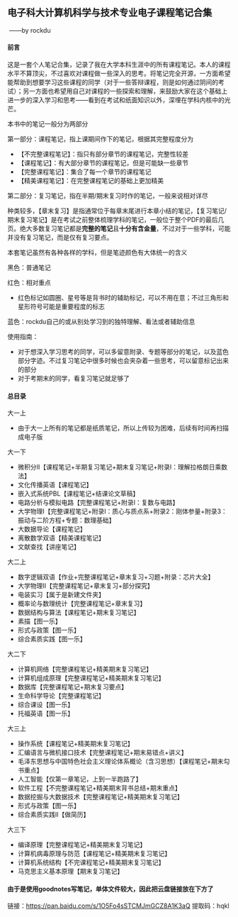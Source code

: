 ## 电子科大计算机科学与技术专业电子课程笔记合集

​	——by rockdu

#### 前言

这是一套个人笔记合集，记录了我在大学本科生涯中的所有课程笔记。本人的课程水平不算顶尖，不过喜欢对课程做一些深入的思考。将笔记完全开源，一方面希望能帮助到想要学习这些课程的同学（对于一些答辩课程，则是如何通过阴间的考试）；另一方面也希望用自己对课程的一些探索和理解，来鼓励大家在这个基础上进一步的深入学习和思考——看到在考试和纸面知识以外，深埋在学科内核中的光芒。



本书中的笔记一般分为两部分

第一部分：课程笔记，指上课期间作下的笔记，根据其完整程度分为

- 【不完整课程笔记】：指只有部分章节的课程笔记，完整性较差
- 【课程笔记】：有大部分章节的课程笔记，但是可能缺一些章节
- 【完整课程笔记】：集合了每一个章节的课程笔记
- 【精美课程笔记】：在完整课程笔记的基础上更加精美



第二部分：复习笔记，指在半期/期末复习时作的笔记，一般来说相对详尽

种类较多，【章末复习】是指通常位于每章末尾进行本章小结的笔记，【复习笔记/期末复习笔记】是在考试之前整体梳理学科的笔记，一般位于整个PDF的最后几页。绝大多数复习笔记都是**完整的笔记**且**十分有含金量**，不过对于一些学科，可能并没有复习笔记，而是仅有复习要点。



本套笔记虽然有各种各样的学科，但是笔迹颜色有大体统一的含义

黑色：普通笔记

红色：相对重点

- 红色标记如圆圈、星号等是背书时的辅助标记，可以不用在意；不过三角形和星形符号可能是重要程度的标志

蓝色：rockdu自己的或从别处学习到的独特理解、看法或者辅助信息



使用指南：

- 对于想深入学习思考的同学，可以多留意附录、专题等部分的笔记，以及蓝色部分字迹。不过复习笔记中很多时候也会夹杂着一些思考，可以留意标记出来的部分
- 对于考期末的同学，看复习笔记就足够了



#### 总目录

大一上

- 由于大一上所有的笔记都是纸质笔记，所以上传较为困难，后续有时间再扫描成电子版



大一下

- 微积分II【课程笔记+半期复习笔记+期末复习笔记+附录I：理解拉格朗日乘数法】
- 文化传播英语【课程笔记】
- 嵌入式系统PBL【课程笔记+结课论文草稿】
- 电路分析与模拟电路【完整课程笔记+附录I：复数与电路】
- 大学物理I【完整课程笔记+附录I：质心与质点系+附录2：刚体参量+附录3：振动与二阶方程+专题：数理基础】
- 大数据导论【课程笔记】
- 离散数学双语【精美课程笔记】
- 文献查找【讲座笔记】



大二上

- 数字逻辑双语【作业+完整课程笔记+章末复习+习题+附录：芯片大全】
- 大学物理II【完整课程笔记+章末复习+部分探究】
- 电装实习【属于是新建文件夹】
- 概率论与数理统计【完整课程笔记+章末复习】
- 数据结构与算法【课程笔记+期末复习笔记】
- 素描【图一乐】
- 形式与政策【图一乐】
- 综合素质实践【图一乐】



大二下

- 计算机网络【完整课程笔记+精美期末复习笔记】
- 计算机组成原理【完整课程笔记+精美期末复习笔记】
- 数据库【完整课程笔记+期末复习要点】
- 生命科学导论【完整课程笔记】
- 综合课设【图一乐】
- 托福英语【图一乐】



大三上

- 操作系统【课程笔记+精美期末复习笔记】
- 汇编语言与微机接口技术【完整课程笔记+期末易错点+讲义】
- 毛泽东思想与中国特色社会主义理论体系概论（含习思想）【课程笔记+期末勾书重点】
- 人工智能【仅第一章笔记，上到一半跑路了】
- 软件工程【不完整课程笔记+精美期末背书总结+期末重点】
- 数据挖掘与大数据技术【完整课程笔记+精美期末复习笔记】
- 形式与政策【图一乐】
- 综合素质实践II【做简历】



大三下

- 编译原理【完整课程笔记+精美期末复习笔记】
- 计算机病毒原理与防范【课程笔记+精美期末复习笔记】
- 计算机系统结构【不完课程笔记+精美期末复习笔记】
- 马克思主义基本原理【期末复习笔记】

#### 由于是使用goodnotes写笔记，单体文件较大，因此把云盘链接放在下方了

链接：https://pan.baidu.com/s/1O5Fo4sSTCMJmGCZ8A1K3aQ 
提取码：hqkl 
